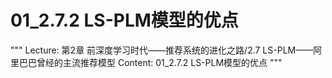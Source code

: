 # 01_2.7.2 LS-PLM模型的优点

"""
Lecture: 第2章 前深度学习时代——推荐系统的进化之路/2.7 LS-PLM——阿里巴巴曾经的主流推荐模型
Content: 01_2.7.2 LS-PLM模型的优点
"""

